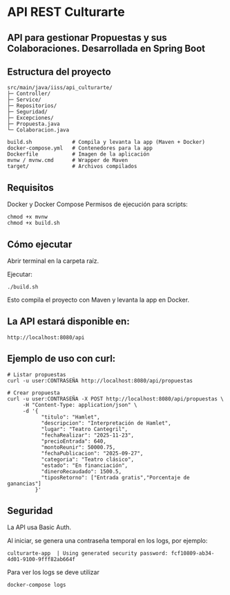 # API REST Culturarte

## API para gestionar Propuestas y sus Colaboraciones. Desarrollada en Spring Boot


## Estructura del proyecto
```
src/main/java/iiss/api_culturarte/
├─ Controller/       
├─ Service/          
├─ Repositorios/     
├─ Seguridad/        
├─ Excepciones/      
├─ Propuesta.java    
└─ Colaboracion.java 

build.sh             # Compila y levanta la app (Maven + Docker)
docker-compose.yml   # Contenedores para la app
Dockerfile           # Imagen de la aplicación
mvnw / mvnw.cmd      # Wrapper de Maven
target/              # Archivos compilados
```


## Requisitos

Docker y Docker Compose
Permisos de ejecución para scripts:
```
chmod +x mvnw
chmod +x build.sh
```

## Cómo ejecutar

Abrir terminal en la carpeta raíz.

Ejecutar:
```
./build.sh
```
Esto compila el proyecto con Maven y levanta la app en Docker.

## La API estará disponible en:
```
http://localhost:8080/api
```
## Ejemplo de uso con curl:
```
# Listar propuestas
curl -u user:CONTRASEÑA http://localhost:8080/api/propuestas

# Crear propuesta
curl -u user:CONTRASEÑA -X POST http://localhost:8080/api/propuestas \
     -H "Content-Type: application/json" \
     -d '{
           "titulo": "Hamlet",
           "descripcion": "Interpretación de Hamlet",
           "lugar": "Teatro Cantegril",
           "fechaRealizar": "2025-11-23",
           "precioEntrada": 640,
           "montoReunir": 50000.75,
           "fechaPublicacion": "2025-09-27",
           "categoria": "Teatro clásico",
           "estado": "En financiación",
           "dineroRecaudado": 1500.5,
           "tiposRetorno": ["Entrada gratis","Porcentaje de ganancias"]
         }'
```

## Seguridad
La API usa Basic Auth.

Al iniciar, se genera una contraseña temporal en los logs, por ejemplo:
```
culturarte-app  | Using generated security password: fcf10809-ab34-4d01-9100-9fff82ab664f
```
Para ver los logs se deve utilizar
```
docker-compose logs
```

